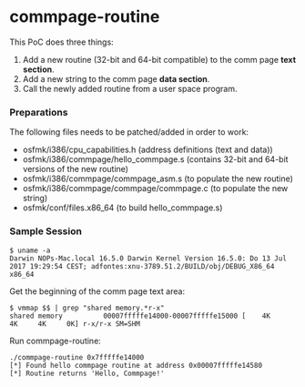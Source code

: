 # commpage-routine
This PoC does three things:

1. Add a new routine (32-bit and 64-bit compatible) to the comm page <b>text section</b>.
2. Add a new string to the comm page <b>data section</b>.
3. Call the newly added routine from a user space program.

### Preparations
The following files needs to be patched/added in order to work:

- osfmk/i386/cpu_capabilities.h (address definitions (text and data))
- osfmk/i386/commpage/hello_commpage.s (contains 32-bit and 64-bit versions of the new routine)
- osfmk/i386/commpage/commpage_asm.s (to populate the new routine)
- osfmk/i386/commpage/commpage/commpage.c (to populate the new string)
- osfmk/conf/files.x86_64 (to build hello_commpage.s)

### Sample Session
```
$ uname -a
Darwin NOPs-Mac.local 16.5.0 Darwin Kernel Version 16.5.0: Do 13 Jul 2017 19:29:54 CEST; adfontes:xnu-3789.51.2/BUILD/obj/DEBUG_X86_64 x86_64
```

Get the beginning of the comm page text area:

```
$ vmmap $$ | grep "shared memory.*r-x"
shared memory          00007fffffe14000-00007fffffe15000 [    4K     4K     4K     0K] r-x/r-x SM=SHM
```

Run commpage-routine:

```
./commpage-routine 0x7fffffe14000
[*] Found hello commpage routine at address 0x00007fffffe14580
[*] Routine returns 'Hello, Commpage!'
```
